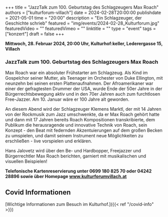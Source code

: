 +++
title = "JazzTalk zum 100. Geburtstag des Schlagzeugers Max Roach"
authors = ["kulturforum-villach"]
date = 2024-02-28T20:00:00
publishdate = 2021-05-01
time = "20:00"
description = "Ein Schlagzeuger, der Geschichte schrieb"
featured = "img/events/2024-02-28_Kulturforum.jpg"
featuredVideo = ""
featuredVimeo = ""
linktitle = ""
type = "event"
tags = ["konzert"]
draft = false
+++

**Mittwoch, 28. Februar 2024, 20:00 Uhr, Kulturhof:keller, Lederergasse 15, Villach**

### JazzTalk zum 100. Geburtstag des Schlagzeugers Max Roach

Max Roach war ein absoluter Frühstarter am Schlagzeug. Als Kind im Gospelchor seiner Mutter, als Teenager im Orchester von Duke Ellington, mit neunzehn bei seinen ersten Plattenaufnahmen. Der Afroamerikaner war einer der gefragtesten Drummer der USA, wurde Ende der 50er Jahre in der Bürgerrechtsbewegung aktiv und in den 70er Jahren auch zum furchtlosen Free-Jazzer. Am 10. Januar wäre er 100 Jahre alt geworden.

An diesem Abend wird der Schlagzeuger Klemens Marktl, der mit 14 Jahren von der Rockmusik zum Jazz umschwenkte, da er Max Roach gehört hatte und dann mit 17 Jahren bereits Roach Kompositionen transkribierte, dem Publikum die herausragende und innovative Technik von Roach, sein Konzept - den Beat mit federnden Akzentuierungen auf dem großen Becken zu umspielen, und damit seinem Instrument neue Möglichkeiten zu erschließen - live vorspielen und erklären.

Hans Jalovetz wird über den Be- und Hardbopper, Freejazzer und Bürgerrechtler Max Roach berichten, garniert mit musikalischen und visuellen Beispielen!

**Telefonische Kartenreservierung unter 0699 180 825 70 oder 04242 28896  sowie über Homepage www.kulturforumvillach.at**                      


## Covid Informationen

[Wichtige Informationen zum Besuch im Kulturhof.]({{< ref "/covid-info" >}})
